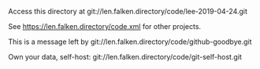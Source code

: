 
Access this directory at git://len.falken.directory/code/lee-2019-04-24.git

See https://len.falken.directory/code.xml for other projects.

This is a message left by git://len.falken.directory/code/github-goodbye.git

Own your data, self-host: git://len.falken.directory/code/git-self-host.git

